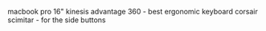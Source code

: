 macbook pro 16"
kinesis advantage 360 - best ergonomic keyboard
corsair scimitar - for the side buttons
